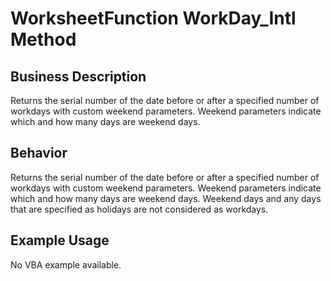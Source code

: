# WorksheetFunction WorkDay_Intl Method

## Business Description
Returns the serial number of the date before or after a specified number of workdays with custom weekend parameters. Weekend parameters indicate which and how many days are weekend days.

## Behavior
Returns the serial number of the date before or after a specified number of workdays with custom weekend parameters. Weekend parameters indicate which and how many days are weekend days. Weekend days and any days that are specified as holidays are not considered as workdays.

## Example Usage
No VBA example available.